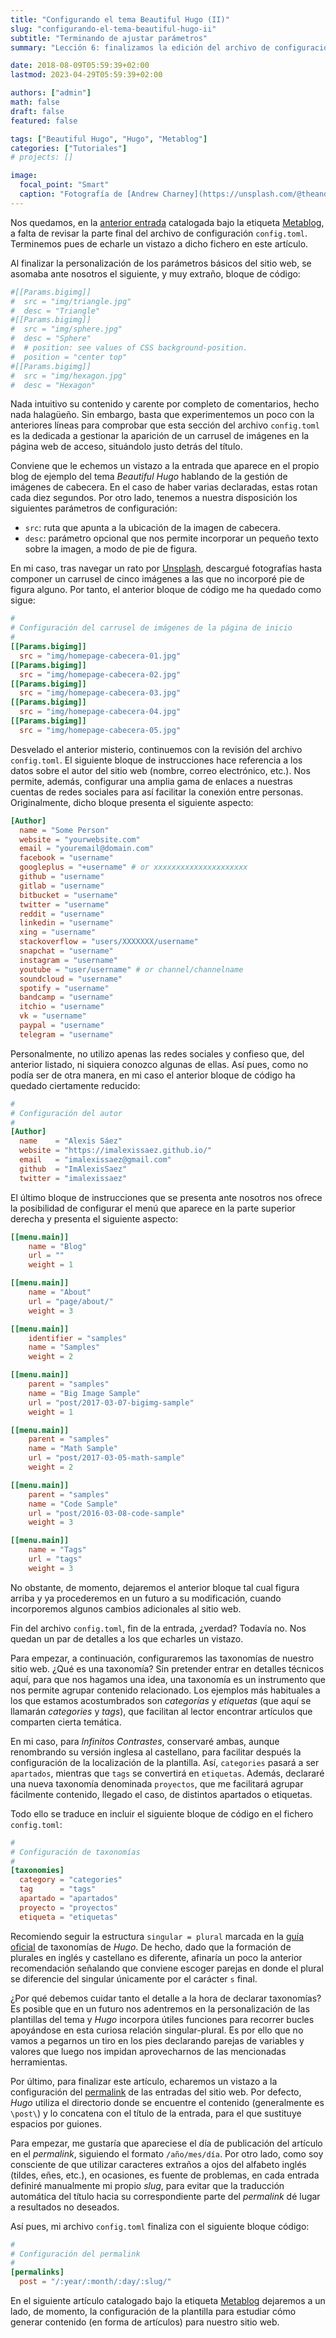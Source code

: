 ```yaml
---
title: "Configurando el tema Beautiful Hugo (II)"
slug: "configurando-el-tema-beautiful-hugo-ii"
subtitle: "Terminando de ajustar parámetros"
summary: "Lección 6: finalizamos la edición del archivo de configuración del tema Beautiful Hugo."

date: 2018-08-09T05:59:39+02:00
lastmod: 2023-04-29T05:59:39+02:00

authors: ["admin"]
math: false
draft: false
featured: false

tags: ["Beautiful Hugo", "Hugo", "Metablog"]
categories: ["Tutoriales"]
# projects: []

image:
  focal_point: "Smart"
  caption: "Fotografía de [Andrew Charney](https://unsplash.com/@theandrewwilliam), disponible en [Unsplash](https://unsplash.com/photos/UsbMGphPWw4)."
---
```


Nos quedamos, en la [anterior entrada](/2018/08/07/configurando-el-tema-beautiful-hugo-i/) catalogada bajo la etiqueta [Metablog](/etiqueta/metablog/), a falta de revisar la parte final del archivo de configuración `config.toml`. Terminemos pues de echarle un vistazo a dicho fichero en este artículo.

Al finalizar la personalización de los parámetros básicos del sitio web, se asomaba ante nosotros el siguiente, y muy extraño, bloque de código:

```toml
#[[Params.bigimg]]
#  src = "img/triangle.jpg"
#  desc = "Triangle"
#[[Params.bigimg]]
#  src = "img/sphere.jpg"
#  desc = "Sphere"
#  # position: see values of CSS background-position.
#  position = "center top"
#[[Params.bigimg]]
#  src = "img/hexagon.jpg"
#  desc = "Hexagon"
```

Nada intuitivo su contenido y carente por completo de comentarios, hecho nada halagüeño. Sin embargo, basta que experimentemos un poco con la anteriores líneas para comprobar que esta sección del archivo `config.toml` es la dedicada a gestionar la aparición de un carrusel de imágenes en la página web de acceso, situándolo justo detrás del título.

Conviene que le echemos un vistazo a la entrada que aparece en el propio blog de ejemplo del tema *Beautiful Hugo* hablando de la gestión de imágenes de cabecera. En el caso de haber varias declaradas, estas rotan cada diez segundos. Por otro lado, tenemos a nuestra disposición los siguientes parámetros de configuración:

- `src`: ruta que apunta a la ubicación de la imagen de cabecera.
- `desc`: parámetro opcional que nos permite incorporar un pequeño texto sobre la imagen, a modo de pie de figura.

En mi caso, tras navegar un rato por [Unsplash](https://unsplash.com/), descargué fotografías hasta componer un carrusel de cinco imágenes a las que no incorporé pie de figura alguno. Por tanto, el anterior bloque de código me ha quedado como sigue:

```toml
#
# Configuración del carrusel de imágenes de la página de inicio
#
[[Params.bigimg]]
  src = "img/homepage-cabecera-01.jpg"
[[Params.bigimg]]
  src = "img/homepage-cabecera-02.jpg"
[[Params.bigimg]]
  src = "img/homepage-cabecera-03.jpg"
[[Params.bigimg]]
  src = "img/homepage-cabecera-04.jpg"
[[Params.bigimg]]
  src = "img/homepage-cabecera-05.jpg"
```

Desvelado el anterior misterio, continuemos con la revisión del archivo `config.toml`. El siguiente bloque de instrucciones hace referencia a los datos sobre el autor del sitio web (nombre, correo electrónico, etc.). Nos permite, además, configurar una amplia gama de enlaces a nuestras cuentas de redes sociales para así facilitar la conexión entre personas. Originalmente, dicho bloque presenta el siguiente aspecto:

```toml
[Author]
  name = "Some Person"
  website = "yourwebsite.com"
  email = "youremail@domain.com"
  facebook = "username"
  googleplus = "+username" # or xxxxxxxxxxxxxxxxxxxxx
  github = "username"
  gitlab = "username"
  bitbucket = "username"
  twitter = "username"
  reddit = "username"
  linkedin = "username"
  xing = "username"
  stackoverflow = "users/XXXXXXX/username"
  snapchat = "username"
  instagram = "username"
  youtube = "user/username" # or channel/channelname
  soundcloud = "username"
  spotify = "username"
  bandcamp = "username"
  itchio = "username"
  vk = "username"
  paypal = "username"
  telegram = "username"
```

Personalmente, no utilizo apenas las redes sociales y confieso que, del anterior listado, ni siquiera conozco algunas de ellas. Así pues, como no podía ser de otra manera, en mi caso el anterior bloque de código ha quedado ciertamente reducido:

```toml
#
# Configuración del autor
#
[Author]
  name    = "Alexis Sáez"
  website = "https://imalexissaez.github.io/"
  email   = "imalexissaez@gmail.com"
  github  = "ImAlexisSaez"
  twitter = "imalexissaez"
```

El último bloque de instrucciones que se presenta ante nosotros nos ofrece la posibilidad de configurar el menú que aparece en la parte superior derecha y presenta el siguiente aspecto:

```toml
[[menu.main]]
    name = "Blog"
    url = ""
    weight = 1

[[menu.main]]
    name = "About"
    url = "page/about/"
    weight = 3

[[menu.main]]
    identifier = "samples"
    name = "Samples"
    weight = 2

[[menu.main]]
    parent = "samples"
    name = "Big Image Sample"
    url = "post/2017-03-07-bigimg-sample"
    weight = 1

[[menu.main]]
    parent = "samples"
    name = "Math Sample"
    url = "post/2017-03-05-math-sample"
    weight = 2

[[menu.main]]
    parent = "samples"
    name = "Code Sample"
    url = "post/2016-03-08-code-sample"
    weight = 3

[[menu.main]]
    name = "Tags"
    url = "tags"
    weight = 3
```

No obstante, de momento, dejaremos el anterior bloque tal cual figura arriba y ya procederemos en un futuro a su modificación, cuando incorporemos algunos cambios adicionales al sitio web.

Fin del archivo `config.toml`, fin de la entrada, ¿verdad? Todavía no. Nos quedan un par de detalles a los que echarles un vistazo.

Para empezar, a continuación, configuraremos las taxonomías de nuestro sitio web. ¿Qué es una taxonomía? Sin pretender entrar en detalles técnicos aquí, para que nos hagamos una idea, una taxonomía es un instrumento que nos permite agrupar contenido relacionado. Los ejemplos más habituales a los que estamos acostumbrados son *categorías* y *etiquetas* (que aquí se llamarán *categories* y *tags*), que facilitan al lector encontrar artículos que comparten cierta temática.

En mi caso, para *Infinitos Contrastes*, conservaré ambas, aunque renombrando su versión inglesa al castellano, para facilitar después la configuración de la localización de la plantilla. Así, `categories` pasará a ser `apartados`, mientras que `tags` se convertirá en `etiquetas`. Además, declararé una nueva taxonomía denominada `proyectos`, que me facilitará agrupar fácilmente contenido, llegado el caso, de distintos apartados o etiquetas.

Todo ello se traduce en incluir el siguiente bloque de código en el fichero `config.toml`:

```toml
#
# Configuración de taxonomías
#
[taxonomies]
  category = "categories"
  tag      = "tags"
  apartado = "apartados"
  proyecto = "proyectos"
  etiqueta = "etiquetas"
```

Recomiendo seguir la estructura `singular = plural` marcada en la [guía oficial](https://gohugo.io/content-management/taxonomies/) de taxonomías de *Hugo*. De hecho, dado que la formación de plurales en inglés y castellano es diferente, afinaría un poco la anterior recomendación señalando que conviene escoger parejas en donde el plural se diferencie del singular únicamente por el carácter `s` final. 

¿Por qué debemos cuidar tanto el detalle a la hora de declarar taxonomías? Es posible que en un futuro nos adentremos en la personalización de las plantillas del tema y *Hugo* incorpora útiles funciones para recorrer bucles apoyándose en esta curiosa relación singular-plural. Es por ello que no vamos a pegarnos un tiro en los pies declarando parejas de variables y valores que luego nos impidan aprovecharnos de las mencionadas herramientas.

Por último, para finalizar este artículo, echaremos un vistazo a la configuración del [permalink](https://gohugo.io/content-management/urls/) de las entradas del sitio web. Por defecto, *Hugo* utiliza el directorio donde se encuentre el contenido (generalmente es `\post\`) y lo concatena con el título de la entrada, para el que sustituye espacios por guiones.

Para empezar, me gustaría que apareciese el día de publicación del artículo en el *permalink*, siguiendo el formato `/año/mes/día`. Por otro lado, como soy consciente de que utilizar caracteres extraños a ojos del alfabeto inglés (tildes, eñes, etc.), en ocasiones, es fuente de problemas, en cada entrada definiré manualmente mi propio *slug*, para evitar que la traducción automática del título hacia su correspondiente parte del *permalink* dé lugar a resultados no deseados.

Así pues, mi archivo `config.toml` finaliza con el siguiente bloque código:

```toml
#
# Configuración del permalink
#
[permalinks]
  post = "/:year/:month/:day/:slug/"
```

En el siguiente artículo catalogado bajo la etiqueta [Metablog](/etiqueta/metablog/) dejaremos a un lado, de momento, la configuración de la plantilla para estudiar cómo generar contenido (en forma de artículos) para nuestro sitio web.
